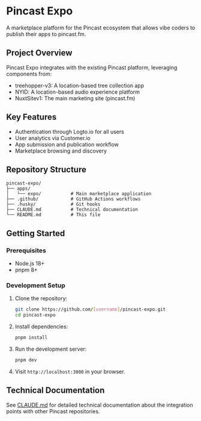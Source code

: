 # Pincast Expo

A marketplace platform for the Pincast ecosystem that allows vibe coders to publish their apps to pincast.fm.

## Project Overview

Pincast Expo integrates with the existing Pincast platform, leveraging components from:
- treehopper-v3: A location-based tree collection app
- NYID: A location-based audio experience platform
- NuxtSitev1: The main marketing site (pincast.fm)

## Key Features

- Authentication through Logto.io for all users
- User analytics via Customer.io
- App submission and publication workflow
- Marketplace browsing and discovery

## Repository Structure

```
pincast-expo/
├── apps/
│   └── expo/           # Main marketplace application
├── .github/            # GitHub Actions workflows
├── .husky/             # Git hooks
├── CLAUDE.md           # Technical documentation
└── README.md           # This file
```

## Getting Started

### Prerequisites

- Node.js 18+
- pnpm 8+

### Development Setup

1. Clone the repository:
   ```bash
   git clone https://github.com/[username]/pincast-expo.git
   cd pincast-expo
   ```

2. Install dependencies:
   ```bash
   pnpm install
   ```

3. Run the development server:
   ```bash
   pnpm dev
   ```
   
4. Visit `http://localhost:3000` in your browser.

## Technical Documentation

See [CLAUDE.md](./CLAUDE.md) for detailed technical documentation about the integration points with other Pincast repositories.